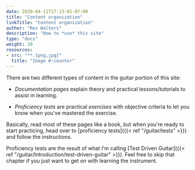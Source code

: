```yaml
---
date: 2020-04-11T17:13:01-07:00
title: "Content organization"
linkTitle: "Content organization"
author: "Rex Walters"
description: "How to *use* this site"
type: "docs"
weight: 20
resources:
- src: "**.{png,jpg}"
  title: "Image #:counter"
---
```


There are two different types of content in the guitar portion of this site:

* *Documentation pages* explain theory and practical lessons/tutorials to assist in learning.

* *Proficiency tests* are practical *exercises* with objective criteria to let you know when you've mastered the exercise.

Basically, read most of these pages like a book, but when you're ready to start practicing, head over to [proficiency tests]({{< ref "/guitar/tests" >}}) and follow the instructions.

Proficiency tests are the result of what I'm calling [Test Driven Guitar]({{< ref "/guitar/Introduction/test-driven-guitar" >}}). Feel free to skip that chapter if you just want to get on with learning the instrument.
